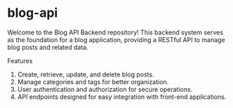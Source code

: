 # blog-api
Welcome to the Blog API Backend repository! This backend system serves as the foundation for a blog application, providing a RESTful API to manage blog posts and related data.

Features
1. Create, retrieve, update, and delete blog posts.
2. Manage categories and tags for better organization.
3. User authentication and authorization for secure operations.
4. API endpoints designed for easy integration with front-end applications.
